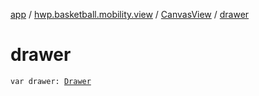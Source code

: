 [app](../../index.md) / [hwp.basketball.mobility.view](../index.md) / [CanvasView](index.md) / [drawer](.)

# drawer

`var drawer: `[`Drawer`](-drawer/index.md)